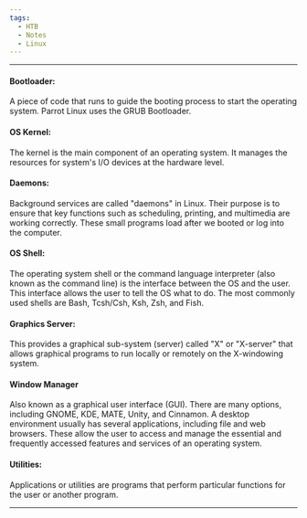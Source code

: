 ```yaml
---
tags:
  - HTB
  - Notes
  - Linux
---
```

___
#### Bootloader:
A piece of code that runs to guide the booting process to start the operating system. Parrot Linux uses the GRUB Bootloader.
#### OS Kernel:
The kernel is the main component of an operating system. It manages the resources for system's I/O devices at the hardware level.
#### Daemons:
Background services are called "daemons" in Linux. Their purpose is to ensure that key functions such as scheduling, printing, and multimedia are working correctly. These small programs load after we booted or log into the computer.
#### OS Shell:
The operating system shell or the command language interpreter (also known as the command line) is the interface between the OS and the user. This interface allows the user to tell the OS what to do. The most commonly used shells are Bash, Tcsh/Csh, Ksh, Zsh, and Fish.
#### Graphics Server:
This provides a graphical sub-system (server) called "X" or "X-server" that allows graphical programs to run locally or remotely on the X-windowing system.
#### Window Manager
Also known as a graphical user interface (GUI). There are many options, including GNOME, KDE, MATE, Unity, and Cinnamon. A desktop environment usually has several applications, including file and web browsers. These allow the user to access and manage the essential and frequently accessed features and services of an operating system.
#### Utilities:
Applications or utilities are programs that perform particular functions for the user or another program.
___